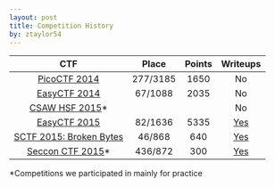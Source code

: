 ```yaml
---
layout: post
title: Competition History
by: ztaylor54
---
```


<style>
  table {
    width: 100%;
  }
  td {
    text-align: center;
  }
</style>

|           CTF                   |   Place  | Points  | Writeups |
|:-------------------------------:|:--------:|---------|----------|
| [PicoCTF 2014][ctf1]            | 277/3185 |  1650   | No       |
| [EasyCTF 2014][ctf2]            | 67/1088  |  2035   | No       |
| [CSAW HSF 2015][ctf3]*          |          |         | No       |
| [EasyCTF 2015][ctf4]            | 82/1636  |  5335   | [Yes][1] |
| [SCTF 2015: Broken Bytes][ctf5] | 46/868   |  640    | [Yes][2] |
| [Seccon CTF 2015][ctf6]*        | 436/872  |  300    | [Yes][3] |
  
[1]: https://github.com/ztaylor54/CTF/tree/master/EasyCTF%202015  "EasyCTF 2015 Writeups"
[2]: https://github.com/ztaylor54/CTF/tree/master/sctf  "SCTF 2015 Writeups"
[3]: https://github.com/ztaylor54/CTF/tree/master/seccon-ctf-2015 "Seccon CTF 2015 Writeups"

[ctf1]: https://picoctf.com/ "PicoCTF 2014"
[ctf2]: https://2014.easyctf.com/ "EasyCTF 2014"
[ctf3]: https://hsf.csaw.io/ "CSAW HSF 2015"
[ctf4]: https://www.easyctf.com/ "EasyCTF 2015"
[ctf5]: http://sctf.io/ "SCTF 2015: Broken Bytes"
[ctf6]: http://ctf.seccon.jp/ "Seccon CTF 2015"

*Competitions we participated in mainly for practice